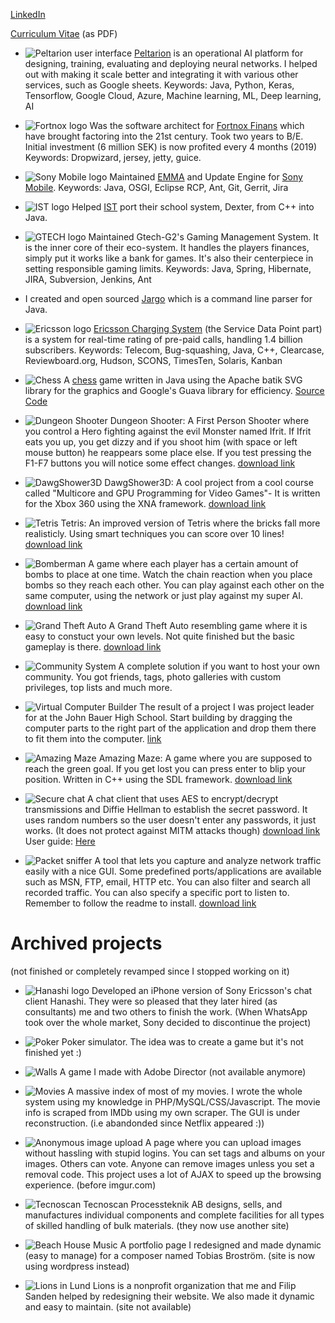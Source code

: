 [LinkedIn](http://se.linkedin.com/in/jonatanjoensson)

[Curriculum Vitae](binaries/Jonatan_Jonsson_eng_CV.pdf) (as PDF)

- ![Peltarion user interface](images/Peltarion.png) [Peltarion](https://www.peltarion.com) is an operational AI platform for designing, training, evaluating and deploying neural networks. I helped out with making it scale better and integrating it with various other services, such as Google sheets. Keywords: Java, Python, Keras, Tensorflow, Google Cloud, Azure, Machine learning, ML, Deep learning, AI

- ![Fortnox logo](images/fortnox_logo_vit.svg) 
  Was the software architect for [Fortnox Finans](https://www.fortnox.se) which have brought factoring into the 21st century. Took two years to B/E. Initial investment (6 million SEK) is now profited every 4 months (2019) Keywords: Dropwizard, jersey, jetty, guice.

- ![Sony Mobile logo](images/Sony_Mobile_ST_Ericsson_Lund.jpeg) Maintained [EMMA](http://software.sonymobile.com/emma/) and Update Engine for [Sony Mobile](https://www.sony.com). Keywords: Java, OSGI, Eclipse RCP, Ant, Git, Gerrit, Jira

- ![IST logo](images/IST.svg) Helped [IST](https://www.ist.com/se/) port their school system, Dexter, from C++ into Java.

- ![GTECH logo](images/GTECH.jpeg) Maintained Gtech-G2's Gaming Management System. It is the inner core of their eco-system. It handles the players finances, simply put it works like a bank for games. It's also their centerpiece in setting responsible gaming limits. Keywords: Java, Spring, Hibernate, JIRA, Subversion, Jenkins, Ant

- I created and open sourced [Jargo](https://github.com/jontejj/jargo) which is a command line parser for Java.

- ![Ericsson logo](images/ericsson.jpg) [Ericsson Charging System](http://www.ericsson.com/ourportfolio/telecom-operators/ericsson-charging-system?nav=marketcategory007%7Csubarea014) (the Service Data Point part) is a system for real-time rating of pre-paid calls, handling 1.4 billion subscribers. Keywords: Telecom, Bug-squashing, Java, C++, Clearcase, Reviewboard.org, Hudson, SCONS, TimesTen, Solaris, Kanban

- ![Chess](images/19chess.png) A [chess](binaries/chess.jar) game written in Java using the Apache batik SVG library for the graphics and Google's Guava library for efficiency. [Source Code](https://github.com/jontejj/chess-svg)

- ![Dungeon Shooter](images/16Dungeon.png) Dungeon Shooter: A First Person Shooter where you control a Hero fighting against the evil Monster named Ifrit. If Ifrit eats you up, you get dizzy and if you shoot him (with space or left mouse button) he reappears some place else. If you test pressing the F1-F7 buttons you will notice some effect changes. [download link](binaries/Dungeon3D.zip)

- ![DawgShower3D](images/15DawgShower3D.png) DawgShower3D: A cool project from a cool course called "Multicore and GPU Programming for Video Games"- It is written for the Xbox 360 using the XNA framework. [download link](binaries/DawgShower3D.zip)

- ![Tetris](images/10tetris.gif) Tetris: An improved version of Tetris where the bricks fall more realisticly. Using smart techniques you can score over 10 lines! [download link](binaries/Tetris.zip)

- ![Bomberman](images/4bomberman.png) A game where each player has a certain amount of bombs to place at one time. Watch the chain reaction when you place bombs so they reach each other. You can play against each other on the same computer, using the network or just play against my super AI. [download link](binaries/BomberMan.zip)

- ![Grand Theft Auto](images/3gta.png) A Grand Theft Auto resembling game where it is easy to constuct your own levels. Not quite finished but the basic gameplay is there. [download link](binaries/GTA.zip)

- ![Community System](images/2blog.png) A complete solution if you want to host your own community. You got friends, tags, photo galleries with custom privileges, top lists and much more.

- ![Virtual Computer Builder](images/12virtualcomputer.png) The result of a project I was project leader for at the John Bauer High School. Start building by dragging the computer parts to the right part of the application and drop them there to fit them into the computer. [link](binaries/virtualcomputerbuilder.swf)

- ![Amazing Maze](images/17amazing_maze.png) Amazing Maze: A game where you are supposed to reach the green goal. If you get lost you can press enter to blip your position. Written in C++ using the SDL framework. [download link](binaries/AmazingMaze.zip)

- ![Secure chat](images/13securechat.png) A chat client that uses AES to encrypt/decrypt transmissions and Diffie Hellman to establish the secret password. It uses random numbers so the user doesn't enter any passwords, it just works. (It does not protect against MITM attacks though) [download link](binaries/SecureChat.zip) User guide: [Here](binaries/securechat.txt)

- ![Packet sniffer](images/14PacketSniffer.png) A tool that lets you capture and analyze network traffic easily with a nice GUI. Some predefined ports/applications are available such as MSN, FTP, email, HTTP etc. You can also filter and search all recorded traffic. You can also specify a specific port to listen to. Remember to follow the readme to install. [download link](binaries/JavaPacketSniffer.zip) 



# Archived projects

(not finished or completely revamped since I stopped working on it)


- ![Hanashi logo](images/hanashi.png) Developed an iPhone version of Sony Ericsson's chat client Hanashi. They were so pleased that they later hired (as consultants) me and two others to finish the work. (When WhatsApp took over the whole market, Sony decided to discontinue the project)

- ![Poker](images/21poker.png) Poker simulator. The idea was to create a game but it's not finished yet :)

- ![Walls](images/11walls.png) A game I made with Adobe Director (not available anymore)

- ![Movies](images/5movies.png) A massive index of most of my movies. I wrote the whole system using my knowledge in PHP/MySQL/CSS/Javascript. The movie info is scraped from IMDb using my own scraper. The GUI is under reconstruction. (i.e abandonded since Netflix appeared :))

- ![Anonymous image upload](images/1imageupload.png) A page where you can upload images without hassling with stupid logins. You can set tags and albums on your images. Others can vote. Anyone can remove images unless you set a removal code. This project uses a lot of AJAX to speed up the browsing experience. (before imgur.com)

- ![Tecnoscan](images/7tecnoscan.png) Tecnoscan Processteknik AB designs, sells, and manufactures individual components and complete facilities for all types of skilled handling of bulk materials. (they now use another site)

- ![Beach House Music](images/8bhm.png) A portfolio page I redesigned and made dynamic (easy to manage) for a composer named Tobias Broström. (site is now using wordpress instead)

- ![Lions in Lund](images/9lions.png) Lions is a nonprofit organization that me and Filip Sanden helped by redesigning their website. We also made it dynamic and easy to maintain. (site not available)
